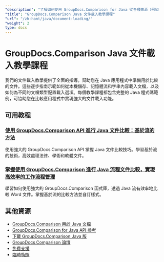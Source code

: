 ```yaml
---
"description": "了解如何使用 GroupDocs.Comparison for Java 從各種來源（例如文件路徑、流和字串）載入文件。"
"title": "GroupDocs.Comparison Java 文件載入教學課程"
"url": "/zh-hant/java/document-loading/"
"weight": 2
type: docs
---
```

# GroupDocs.Comparison Java 文件載入教學課程

我們的文件載入教學提供了全面的指導，幫助您在 Java 應用程式中準備用於比較的文件。這些逐步指南示範如何從本機儲存、記憶體流和字串內容載入文檔，以及如何為不同的文檔類型配置載入選項。每個教學課程都包含完整的 Java 程式碼範例，可協助您在比較應用程式中實現強大的文件載入功能。

## 可用教程

### [使用 GroupDocs.Comparison API 進行 Java 文件比較：基於流的方法](./java-groupdocs-comparison-api-stream-document-compare/)
使用強大的 GroupDocs.Comparison API 掌握 Java 文件比較技巧。學習基於流的技術，高效處理法律、學術和軟體文件。

### [掌握使用 GroupDocs.Comparison 進行 Java 流程文件比較，實現高效率的工作流程管理](./java-stream-comparison-groupdocs-comparison/)
學習如何使用強大的 GroupDocs.Comparison 函式庫，透過 Java 流有效率地比較 Word 文件。掌握基於流的比較方法並自訂樣式。

## 其他資源

- [GroupDocs.Comparison 用於 Java 文檔](https://docs.groupdocs.com/comparison/java/)
- [GroupDocs.Comparison for Java API 參考](https://reference.groupdocs.com/comparison/java/)
- [下載 GroupDocs.Comparison Java 版](https://releases.groupdocs.com/comparison/java/)
- [GroupDocs.Comparison 論壇](https://forum.groupdocs.com/c/comparison)
- [免費支援](https://forum.groupdocs.com/)
- [臨時執照](https://purchase.groupdocs.com/temporary-license/)
